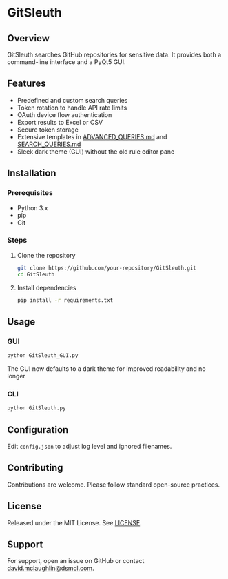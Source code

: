 # GitSleuth

## Overview
GitSleuth searches GitHub repositories for sensitive data. It provides both a command-line interface and a PyQt5 GUI.

## Features
- Predefined and custom search queries
- Token rotation to handle API rate limits
- OAuth device flow authentication
- Export results to Excel or CSV
- Secure token storage
- Extensive templates in [ADVANCED_QUERIES.md](ADVANCED_QUERIES.md) and [SEARCH_QUERIES.md](SEARCH_QUERIES.md)
- Sleek dark theme (GUI) without the old rule editor pane

## Installation
### Prerequisites
- Python 3.x
- pip
- Git

### Steps
1. Clone the repository
   ```bash
   git clone https://github.com/your-repository/GitSleuth.git
   cd GitSleuth
   ```
2. Install dependencies
   ```bash
   pip install -r requirements.txt
   ```

## Usage
### GUI
```bash
python GitSleuth_GUI.py
```
The GUI now defaults to a dark theme for improved readability and no longer

### CLI
```bash
python GitSleuth.py
```

## Configuration
Edit `config.json` to adjust log level and ignored filenames.

## Contributing
Contributions are welcome. Please follow standard open-source practices.

## License
Released under the MIT License. See [LICENSE](LICENSE).

## Support
For support, open an issue on GitHub or contact david.mclaughlin@dsmcl.com.

